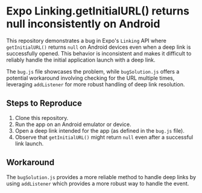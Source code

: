 # Expo Linking.getInitialURL() returns null inconsistently on Android

This repository demonstrates a bug in Expo's `Linking` API where `getInitialURL()` returns `null` on Android devices even when a deep link is successfully opened. This behavior is inconsistent and makes it difficult to reliably handle the initial application launch with a deep link.

The `bug.js` file showcases the problem, while `bugSolution.js` offers a potential workaround involving checking for the URL multiple times, leveraging `addListener` for more robust handling of deep link resolution.

## Steps to Reproduce

1. Clone this repository.
2. Run the app on an Android emulator or device.
3. Open a deep link intended for the app (as defined in the `bug.js` file).
4. Observe that `getInitialURL()` might return `null` even after a successful link launch.

## Workaround

The `bugSolution.js` provides a more reliable method to handle deep links by using `addListener` which provides a more robust way to handle the event.